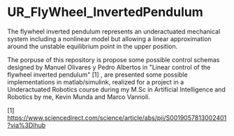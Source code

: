 # UR_FlyWheel_InvertedPendulum

The flywheel inverted pendulum represents an underactuated mechanical system including a nonlinear model but allowing a linear approximation around the unstable equilibrium point in the upper position.

The porpuse of this repository is propose some possible control schemas designed by  Manuel Olivares y Pedro Albertos in "Linear control of the flywheel inverted pendulum" [1] , are presented some possible implementations in matlab/simulink, realized for a project in a Underactuated Robotics course during my M.Sc in Artificial Intelligence and Robotics by me, Kevin Munda and Marco Vannoli. 


[1] https://www.sciencedirect.com/science/article/abs/pii/S0019057813002401?via%3Dihub
